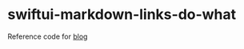 # swiftui-markdown-links-do-what

Reference code for [blog](https://jacobzivandesign.com/technology/links_in_swiftui_markdown_do_what)